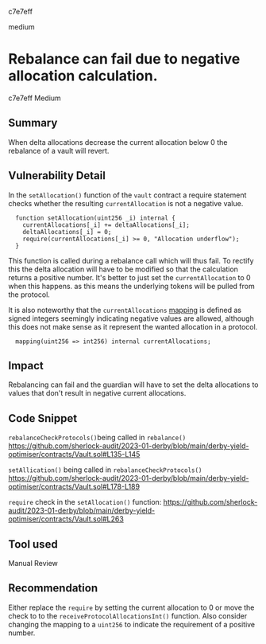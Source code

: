 c7e7eff

medium

# Rebalance can fail due to negative allocation calculation.

c7e7eff
Medium

## Summary
When delta allocations decrease the current allocation below 0 the rebalance of a vault will revert. 

## Vulnerability Detail
In the `setAllocation()` function of the `vault` contract a require statement checks whether the resulting `currentAllocation` is not a negative value. 
```solidity
  function setAllocation(uint256 _i) internal {
    currentAllocations[_i] += deltaAllocations[_i];
    deltaAllocations[_i] = 0;
    require(currentAllocations[_i] >= 0, "Allocation underflow");
  }
```
This function is called during a rebalance call which will thus fail. To rectify this the delta allocation will have to be modified so that the calculation returns a positive number. 
It's better to just set the `currentAllocation` to 0 when this happens. as this means the underlying tokens will be pulled from the protocol.

It is also noteworthy that the `currentAllocations` [mapping](https://github.com/sherlock-audit/2023-01-derby/blob/main/derby-yield-optimiser/contracts/Vault.sol#L68) is defined as signed integers seemingly indicating negative values are allowed, although this does not make sense as it represent the wanted allocation in a protocol.
```solidity
  mapping(uint256 => int256) internal currentAllocations;
```

## Impact
Rebalancing can fail and the guardian will have to set the delta allocations to values that don't result in negative current allocations.

## Code Snippet
`rebalanceCheckProtocols()`being called in `rebalance()` 
https://github.com/sherlock-audit/2023-01-derby/blob/main/derby-yield-optimiser/contracts/Vault.sol#L135-L145

`setAllication()` being called in  `rebalanceCheckProtocols()`
https://github.com/sherlock-audit/2023-01-derby/blob/main/derby-yield-optimiser/contracts/Vault.sol#L178-L189

`require`  check in the `setAllocation()` function:
https://github.com/sherlock-audit/2023-01-derby/blob/main/derby-yield-optimiser/contracts/Vault.sol#L263


## Tool used
Manual Review

## Recommendation

Either replace the `require` by setting the current allocation to 0 or move the check to to the `receiveProtocolAllocationsInt()` function. 
Also consider changing the mapping to a `uint256` to indicate the requirement of a positive number.
